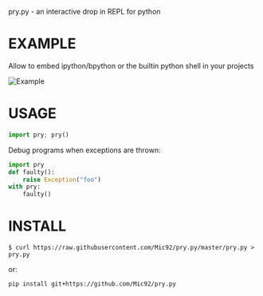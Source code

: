 pry.py - an interactive drop in REPL for python

EXAMPLE
=======

Allow to embed ipython/bpython or the builtin python shell in your projects

![Example](http://i.imgur.com/ey1vF8O.png)

USAGE
=====

```python
import pry; pry()
```

Debug programs when exceptions are thrown:

```python
import pry
def faulty():
    raise Exception("foo")
with pry:
    faulty()
```

INSTALL
=======

```
$ curl https://raw.githubusercontent.com/Mic92/pry.py/master/pry.py > pry.py
```

or:

```
pip install git+https://github.com/Mic92/pry.py
```
